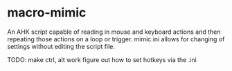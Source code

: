 # macro-mimic
An AHK script capable of reading in mouse and keyboard actions and then repeating those actions on a loop or trigger.
mimic.ini allows for changing of settings without editing the script file. 

TODO:
make ctrl, alt work 
figure out how to set hotkeys via the .ini
